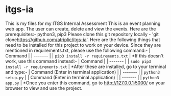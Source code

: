 # itgs-ia
This is my files for my ITGS Internal Assessment
This is an event planning web app. The user can create, delete and view the events.
Here are the prerequisites:- python3, pip3
Please clone this git repository locally - 'git clone<https://github.com/atriplic/itgs-ia>'. Here are the following things that need to be installed for this project to work on your device. Since they are mentioned in requirements.txt, please use the following command:-
| Command | 
| ------- | 
| `pip3 install -r requirements.txt` | 
*If this doesn't work, use this command instead:-
| Command | 
| ------- | 
| `sudo pip3 install -r requirements.txt` |
*After these are installed, go to your terminal and type:- 
| Command (Enter in terminal application) | 
| ------- | 
| `python3 setup.py` |
| Command (Enter in terminal application) | 
| ------- | 
| `python3 app.py` |
*Once you enter this command, go to http://127.0.0.1:5000/ on your browser to view and use the project.
